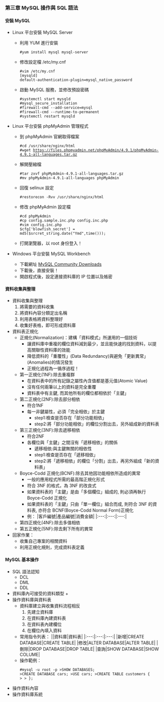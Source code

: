 ### 第三章 MySQL 操作與 SQL 語法
#### 安裝 MySQL 
+ Linux 平台安裝 MySQL Server
  + 利用 YUM 進行安裝
    <pre><code>#yum install mysql mysql-server
    </code></pre>
  + 修改設定檔 /etc/my.cnf
    <pre><code>#vim /etc/my.cnf
    [mysqld]
    default-authentication-plugin=mysql_native_password</code></pre>
  + 啟動 MySQL 服務，並修改預設密碼
    <pre><code>#systemctl start mysqld
    #mysql_secure_installation
    #firewall-cmd --add-service=mysql
    #firewall-cmd --runtime-to-permanent
    #systemctl restart mysqld</code></pre>

+ Linux 平台安裝 phpMyAdmin 管理程式
  + 到 phpMyAdmin 官網取得檔案
  　<pre><code>#cd /usr/share/nginx/html
  #wget https://files.phpmyadmin.net/phpMyAdmin/4.9.1/phpMyAdmin-4.9.1-all-languages.tar.gz</code></pre>
  + 解開壓縮檔
    <pre><code>#tar zxvf phpMyAdmin-4.9.1-all-languages.tar.gz
    #mv phpMyAdmin-4.9.1-all-languages phpMyAdmin</code></pre>
  + 回復 selinux 設定
    <pre><code>#restorecon -Rvv /usr/share/nginx/html</code></pre>
  + 修改 phpMyAdmin 設定檔
    <pre><code>#cd phpMyAdmin
    #cp config.sample.inc.php config.inc.php
    #vim config.inc.php
    $cfg['blowfish_secret'] = md5($srcret_string.date("Ymd",time()));
    </code></pre>
  + 打開瀏覽器，以 root 身份登入！
  
+ Windows 平台安裝 MySQL Workbench
  + 下載網址 [MySQL Community Downloads](https://dev.mysql.com/get/Downloads/MySQLGUITools/mysql-workbench-community-8.0.18-winx64.msi)
  + 下載後，直接安裝！
  + 開啟程式後，設定連接資料庫的 IP 位置以及帳密
  
#### 資料收集與整理
+ 資料收集與整理
  1. 將需要的資料收集
  2. 將資料內容分類定出名稱
  3. 利用表格將資料整理好
  4. 收集好表格，即可形成資料庫
+ 資料表正規化
  + 正規化(Normalization)：建構「資料模式」所運用的一個技術
    + 讓資料庫中重複的欄位資料減到最少，並且能快速的找到資料，以提高關聯性資料庫的效能
    + 降低資料的「重覆性」(Data Redundancy)與避免「更新異常」(Anomalies)的情況發生
    + 正規化過程為一循序過程！
  + 第一正規化(1NF):除去重複群
    + 在資料表中的所有記錄之屬性內含值都是基元值(Atomic Value)
    + 沒有任何兩筆以上的資料是完全重覆
    + 資料表中有主鍵, 而其他所有的欄位都相依於「主鍵」
  + 第二正規化(2NF):除去部分相依
    + 符合1NF
    + 每一非鍵屬性，必須「完全相依」於主鍵
      + step1:檢查是否存在「部分功能相依」
      + step2:將「部分功能相依」的欄位分割出去，另外組成新的資料表
  + 第三正規化(3NF):除去遞移相依
    + 符合2NF
    + 各欄位與「主鍵」之間沒有「遞移相依」的關係
      + 遞移相依:與主鍵無關的相依性
      + step1:檢查是否存在「遞移相依」
      + step2:將「遞移相依」的欄位「分割」出去，再另外組成「新的資料表」
  + Boyce\-Codd 正規化(BCNF):除去其他因功能相依所造成的異常
    + 一般的應用程式所需的最高階正規化形式
    + 符合 3NF 的格式，為 3NF 的改良式
    + 如果資料表的「主鍵」是由「多個欄位」組成的, 則必須再執行 Boyce-Codd 正規化
    + 如果資料表的「主鍵」只由「單一欄位」組合而成, 則符合 3NF 的資料表, 亦符合 BCNF(Boyce-Codd Normal Form)正規化
    + 例：
      |客戶編號|產品編號|消費金額|
      |:---:|:---:|:---:|
  + 第四正規化(4NF):除去多值相依
  + 第五正規化(5NF):除去剩下所有的異常
+ 回家作業：
  + 收集自己專案的相關資料
  + 利用正規化規則，完成資料表定義
#### MySQL 基本操作
+ SQL 語法認知
  + DCL
  + DML
  + DDL
+ 資料庫內可接受的資料類型
  + 
+ 操作資料庫與資料表
  + 資料庫建立與收集資料流程相反
    1. 先建立資料庫
    2. 在資料庫內建資料表
    3. 在資料表內建欄位
    4. 在欄位內填入資料
  + 常用指令列表：
    ||資料庫|資料表|
    |:---:|:---:|:---:|
    |新增|CREATE DATABASE|CREATE TABLE|
    |修改|ALTER DATABASE|ALTER TABLE|
    |刪除|DROP DATABASE|DROP TABLE|
    |查詢|SHOW DATABASE|SHOW COLUME|
  + 操作範例：
  　<pre><code>#mysql -u root -p
  \>SHOW DATABASES;
  \>CREATE DATABASE cars;
  \>USE cars;
  \>CREATE TABLE customers {
  \>
  \> };</code></pre>
+ 操作資料內容
+ 操作資料庫系統